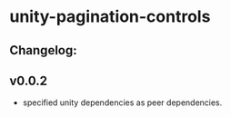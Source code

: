 # unity-pagination-controls

## Changelog:

## v0.0.2
- specified unity dependencies as peer dependencies.